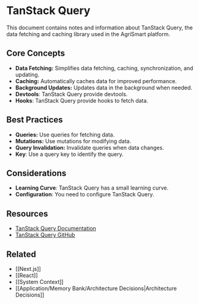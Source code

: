 # TanStack Query

This document contains notes and information about TanStack Query, the data fetching and caching library used in the AgriSmart platform.

## Core Concepts

*   **Data Fetching:** Simplifies data fetching, caching, synchronization, and updating.
*   **Caching:** Automatically caches data for improved performance.
*   **Background Updates:** Updates data in the background when needed.
* **Devtools**: TanStack Query provide devtools.
* **Hooks**: TanStack Query provide hooks to fetch data.

## Best Practices

*   **Queries:** Use queries for fetching data.
*   **Mutations:** Use mutations for modifying data.
*   **Query Invalidation:** Invalidate queries when data changes.
* **Key**: Use a query key to identify the query.

## Considerations

* **Learning Curve**: TanStack Query has a small learning curve.
* **Configuration**: You need to configure TanStack Query.

## Resources

*   [TanStack Query Documentation](https://tanstack.com/query/latest)
*   [TanStack Query GitHub](https://github.com/TanStack/query)

## Related

*   [[Next.js]]
*   [[React]]
* [[System Context]]
* [[Application/Memory Bank/Architecture Decisions|Architecture Decisions]]
